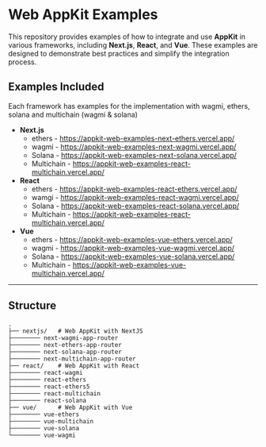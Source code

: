 # Web AppKit Examples

This repository provides examples of how to integrate and use **AppKit** in various frameworks, including **Next.js**, **React**, and **Vue**. These examples are designed to demonstrate best practices and simplify the integration process.

## Examples Included

Each framework has examples for the implementation with wagmi, ethers, solana and multichain (wagmi & solana)

- **Next.js**
  - ethers - https://appkit-web-examples-next-ethers.vercel.app/
  - wagmi - https://appkit-web-examples-next-wagmi.vercel.app/
  - Solana - https://appkit-web-examples-next-solana.vercel.app/
  - Multichain - https://appkit-web-examples-react-multichain.vercel.app/
- **React**
  - ethers - https://appkit-web-examples-react-ethers.vercel.app/
  - wamgi - https://appkit-web-examples-react-wagmi.vercel.app/
  - Solana - https://appkit-web-examples-react-solana.vercel.app/
  - Multichain - https://appkit-web-examples-react-multichain.vercel.app/
- **Vue**
  - ethers - https://appkit-web-examples-vue-ethers.vercel.app/
  - wagmi - https://appkit-web-examples-vue-wagmi.vercel.app/
  - Solana - https://appkit-web-examples-vue-solana.vercel.app/
  - Multichain - https://appkit-web-examples-vue-multichain.vercel.app/

---

## Structure

```plaintext
.
├── nextjs/   # Web AppKit with NextJS
├──────── next-wagmi-app-router
├──────── next-ethers-app-router
├──────── next-solana-app-router
├──────── next-multichain-app-router
├── react/    # Web AppKit with React
├──────── react-wagmi
├──────── react-ethers
├──────── react-ethers5
├──────── react-multichain
├──────── react-solana
├── vue/      # Web AppKit with Vue
├──────── vue-ethers
├──────── vue-multichain
├──────── vue-solana
└──────── vue-wagmi
